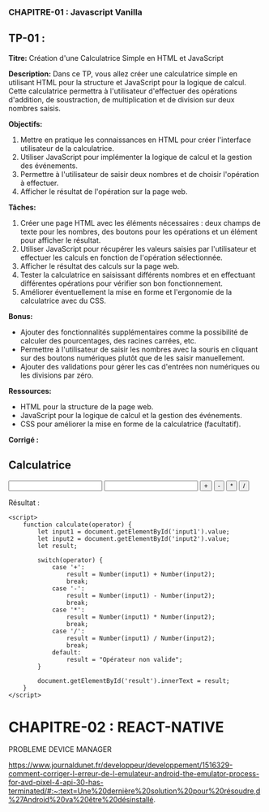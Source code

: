 ### CHAPITRE-01 : Javascript Vanilla  
## TP-01 :  

**Titre:** Création d'une Calculatrice Simple en HTML et JavaScript

**Description:**
Dans ce TP, vous allez créer une calculatrice simple en utilisant HTML pour la structure et JavaScript pour la logique de calcul. Cette calculatrice permettra à l'utilisateur d'effectuer des opérations d'addition, de soustraction, de multiplication et de division sur deux nombres saisis.

**Objectifs:**
1. Mettre en pratique les connaissances en HTML pour créer l'interface utilisateur de la calculatrice.
2. Utiliser JavaScript pour implémenter la logique de calcul et la gestion des événements.
3. Permettre à l'utilisateur de saisir deux nombres et de choisir l'opération à effectuer.
4. Afficher le résultat de l'opération sur la page web.

**Tâches:**
1. Créer une page HTML avec les éléments nécessaires : deux champs de texte pour les nombres, des boutons pour les opérations et un élément pour afficher le résultat.
2. Utiliser JavaScript pour récupérer les valeurs saisies par l'utilisateur et effectuer les calculs en fonction de l'opération sélectionnée.
3. Afficher le résultat des calculs sur la page web.
4. Tester la calculatrice en saisissant différents nombres et en effectuant différentes opérations pour vérifier son bon fonctionnement.
5. Améliorer éventuellement la mise en forme et l'ergonomie de la calculatrice avec du CSS.

**Bonus:**
- Ajouter des fonctionnalités supplémentaires comme la possibilité de calculer des pourcentages, des racines carrées, etc.
- Permettre à l'utilisateur de saisir les nombres avec la souris en cliquant sur des boutons numériques plutôt que de les saisir manuellement.
- Ajouter des validations pour gérer les cas d'entrées non numériques ou les divisions par zéro.

**Ressources:**
- HTML pour la structure de la page web.
- JavaScript pour la logique de calcul et la gestion des événements.
- CSS pour améliorer la mise en forme de la calculatrice (facultatif).

**Corrigé :** 




<!DOCTYPE html>
<html lang="en">
<head>
    <meta charset="UTF-8">
    <meta name="viewport" content="width=device-width, initial-scale=1.0">
    <title>Calculatrice</title>
</head>
<body>
    <h2>Calculatrice</h2>
    <input type="text" id="input1">
    <input type="text" id="input2">
    <button onclick="calculate('+')">+</button>
    <button onclick="calculate('-')">-</button>
    <button onclick="calculate('*')">*</button>
    <button onclick="calculate('/')">/</button>
    <p>Résultat : <span id="result"></span></p>

    <script>
        function calculate(operator) {
            let input1 = document.getElementById('input1').value;
            let input2 = document.getElementById('input2').value;
            let result;

            switch(operator) {
                case '+':
                    result = Number(input1) + Number(input2);
                    break;
                case '-':
                    result = Number(input1) - Number(input2);
                    break;
                case '*':
                    result = Number(input1) * Number(input2);
                    break;
                case '/':
                    result = Number(input1) / Number(input2);
                    break;
                default:
                    result = "Opérateur non valide";
            }

            document.getElementById('result').innerText = result;
        }
    </script>
</body>
</html>







# CHAPITRE-02 : REACT-NATIVE 





PROBLEME DEVICE MANAGER

https://www.journaldunet.fr/developpeur/developpement/1516329-comment-corriger-l-erreur-de-l-emulateur-android-the-emulator-process-for-avd-pixel-4-api-30-has-terminated/#:~:text=Une%20dernière%20solution%20pour%20résoudre,d%27Android%20va%20être%20désinstallé.
